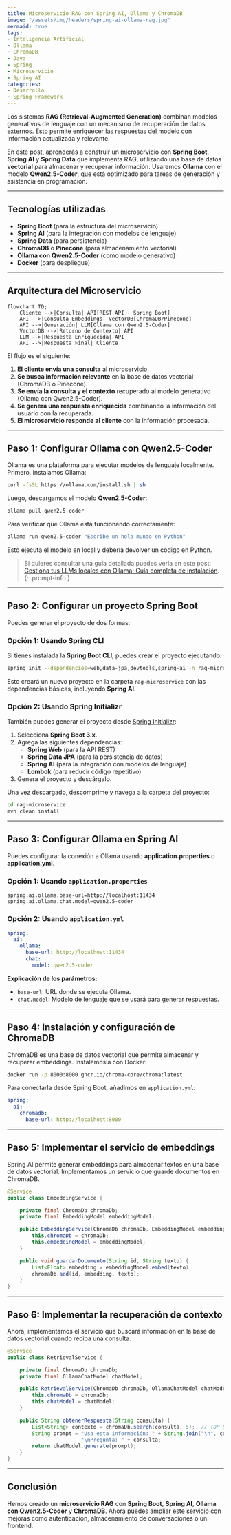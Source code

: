 ```yaml
---
title: Microservicio RAG con Spring AI, Ollama y ChromaDB
image: "/assets/img/headers/spring-ai-ollama-rag.jpg"
mermaid: true
tags:
- Inteligencia Artificial
- Ollama
- ChromaDB
- Java
- Spring
- Microservicio
- Spring AI
categories: 
- Desarrollo
- Spring Framework
---
```


Los sistemas **RAG (Retrieval-Augmented Generation)** combinan modelos generativos de lenguaje con un mecanismo de recuperación de datos externos. Esto permite enriquecer las respuestas del modelo con información actualizada y relevante.

En este post, aprenderás a construir un microservicio con **Spring Boot**, **Spring AI** y **Spring Data** que implementa RAG, utilizando una base de datos **vectorial** para almacenar y recuperar información. Usaremos **Ollama** con el modelo **Qwen2.5-Coder**, que está optimizado para tareas de generación y asistencia en programación.

---

## Tecnologías utilizadas

- **Spring Boot** (para la estructura del microservicio)
- **Spring AI** (para la integración con modelos de lenguaje)
- **Spring Data** (para persistencia)
- **ChromaDB** o **Pinecone** (para almacenamiento vectorial)
- **Ollama con Qwen2.5-Coder** (como modelo generativo)
- **Docker** (para despliegue)

---

## Arquitectura del Microservicio

```mermaid
flowchart TD;
    Cliente -->|Consulta| API[REST API - Spring Boot]
    API -->|Consulta Embeddings| VectorDB[ChromaDB/Pinecone]
    API -->|Generación| LLM[Ollama con Qwen2.5-Coder]
    VectorDB -->|Retorno de Contexto| API
    LLM -->|Respuesta Enriquecida| API
    API -->|Respuesta Final| Cliente
```

El flujo es el siguiente:
1. **El cliente envía una consulta** al microservicio.
2. **Se busca información relevante** en la base de datos vectorial (ChromaDB o Pinecone).
3. **Se envía la consulta y el contexto** recuperado al modelo generativo (Ollama con Qwen2.5-Coder).
4. **Se genera una respuesta enriquecida** combinando la información del usuario con la recuperada.
5. **El microservicio responde al cliente** con la información procesada.

---

## Paso 1: Configurar Ollama con Qwen2.5-Coder

Ollama es una plataforma para ejecutar modelos de lenguaje localmente. Primero, instalamos Ollama:

```sh
curl -fsSL https://ollama.com/install.sh | sh
```

Luego, descargamos el modelo **Qwen2.5-Coder**:

```sh
ollama pull qwen2.5-coder
```

Para verificar que Ollama está funcionando correctamente:

```sh
ollama run qwen2.5-coder "Escribe un hola mundo en Python"
```

Esto ejecuta el modelo en local y debería devolver un código en Python.


> Si quieres consultar una guía detallada puedes verla en este post: [Gestiona tus LLMs locales con Ollama: Guía completa de instalación](https://blog.kpucha.dev/posts/gestiona-tus-llms-locales-con-ollama-guia-completa-de-instalacion/).
{: .prompt-info }


---

## Paso 2: Configurar un proyecto Spring Boot

Puedes generar el proyecto de dos formas:

### Opción 1: Usando Spring CLI

Si tienes instalada la **Spring Boot CLI**, puedes crear el proyecto ejecutando:

```sh
spring init --dependencies=web,data-jpa,devtools,spring-ai -n rag-microservice rag-microservice
```

Esto creará un nuevo proyecto en la carpeta `rag-microservice` con las dependencias básicas, incluyendo **Spring AI**.

### Opción 2: Usando Spring Initializr

También puedes generar el proyecto desde [Spring Initializr](https://start.spring.io/):

1. Selecciona **Spring Boot 3.x**.
2. Agrega las siguientes dependencias:
   - **Spring Web** (para la API REST)
   - **Spring Data JPA** (para la persistencia de datos)
   - **Spring AI** (para la integración con modelos de lenguaje)
   - **Lombok** (para reducir código repetitivo)
3. Genera el proyecto y descárgalo.

Una vez descargado, descomprime y navega a la carpeta del proyecto:

```sh
cd rag-microservice
mvn clean install
```

---

## Paso 3: Configurar Ollama en Spring AI

Puedes configurar la conexión a Ollama usando **application.properties** o **application.yml**.

### Opción 1: Usando `application.properties`

```properties
spring.ai.ollama.base-url=http://localhost:11434
spring.ai.ollama.chat.model=qwen2.5-coder
```

### Opción 2: Usando `application.yml`

```yaml
spring:
  ai:
    ollama:
      base-url: http://localhost:11434
      chat:
        model: qwen2.5-coder
```

**Explicación de los parámetros:**
- `base-url`: URL donde se ejecuta Ollama.
- `chat.model`: Modelo de lenguaje que se usará para generar respuestas.

---

## Paso 4: Instalación y configuración de ChromaDB

ChromaDB es una base de datos vectorial que permite almacenar y recuperar embeddings. Instalémosla con Docker:

```sh
docker run -p 8000:8000 ghcr.io/chroma-core/chroma:latest
```

Para conectarla desde Spring Boot, añadimos en `application.yml`:

```yaml
spring:
  ai:
    chromadb:
      base-url: http://localhost:8000
```

---

## Paso 5: Implementar el servicio de embeddings

Spring AI permite generar embeddings para almacenar textos en una base de datos vectorial. Implementamos un servicio que guarde documentos en ChromaDB.

```java
@Service
public class EmbeddingService {

    private final ChromaDb chromaDb;
    private final EmbeddingModel embeddingModel;

    public EmbeddingService(ChromaDb chromaDb, EmbeddingModel embeddingModel) {
        this.chromaDb = chromaDb;
        this.embeddingModel = embeddingModel;
    }

    public void guardarDocumento(String id, String texto) {
        List<Float> embedding = embeddingModel.embed(texto);
        chromaDb.add(id, embedding, texto);
    }
}
```

---

## Paso 6: Implementar la recuperación de contexto

Ahora, implementamos el servicio que buscará información en la base de datos vectorial cuando reciba una consulta.

```java
@Service
public class RetrievalService {

    private final ChromaDb chromaDb;
    private final OllamaChatModel chatModel;

    public RetrievalService(ChromaDb chromaDb, OllamaChatModel chatModel) {
        this.chromaDb = chromaDb;
        this.chatModel = chatModel;
    }

    public String obtenerRespuesta(String consulta) {
        List<String> contexto = chromaDb.search(consulta, 5);  // TOP 5 resultados
        String prompt = "Usa esta información: " + String.join("\n", contexto) +
                        "\nPregunta: " + consulta;
        return chatModel.generate(prompt);
    }
}
```

---

## Conclusión

Hemos creado un **microservicio RAG** con **Spring Boot**, **Spring AI**, **Ollama con Qwen2.5-Coder** y **ChromaDB**. Ahora puedes ampliar este servicio con mejoras como autenticación, almacenamiento de conversaciones o un frontend.
